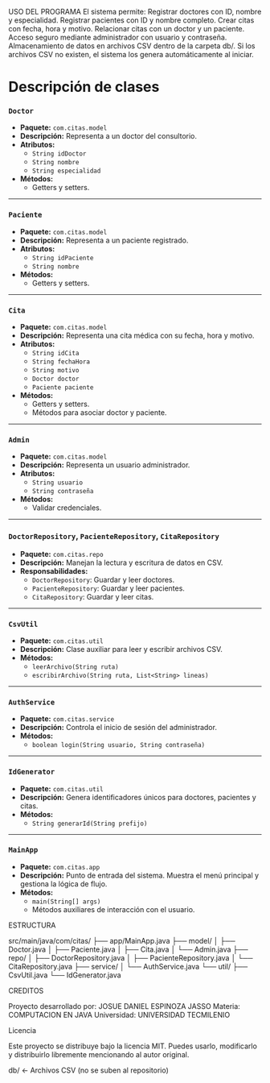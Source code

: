 USO DEL PROGRAMA
El sistema permite:
Registrar doctores con ID, nombre y especialidad.
Registrar pacientes con ID y nombre completo.
Crear citas con fecha, hora y motivo.
Relacionar citas con un doctor y un paciente.
Acceso seguro mediante administrador con usuario y contraseña.
Almacenamiento de datos en archivos CSV dentro de la carpeta db/.
Si los archivos CSV no existen, el sistema los genera automáticamente al iniciar.

# Descripción de clases

### `Doctor`
- **Paquete:** `com.citas.model`  
- **Descripción:** Representa a un doctor del consultorio.  
- **Atributos:**  
  - `String idDoctor`  
  - `String nombre`  
  - `String especialidad`  
- **Métodos:**  
  - Getters y setters.

---

###  `Paciente`
- **Paquete:** `com.citas.model`  
- **Descripción:** Representa a un paciente registrado.  
- **Atributos:**  
  - `String idPaciente`  
  - `String nombre`  
- **Métodos:**  
  - Getters y setters.

---

###  `Cita`
- **Paquete:** `com.citas.model`  
- **Descripción:** Representa una cita médica con su fecha, hora y motivo.  
- **Atributos:**  
  - `String idCita`  
  - `String fechaHora`  
  - `String motivo`  
  - `Doctor doctor`  
  - `Paciente paciente`  
- **Métodos:**  
  - Getters y setters.  
  - Métodos para asociar doctor y paciente.

---

###  `Admin`
- **Paquete:** `com.citas.model`  
- **Descripción:** Representa un usuario administrador.  
- **Atributos:**  
  - `String usuario`  
  - `String contraseña`  
- **Métodos:**  
  - Validar credenciales.

---

###  `DoctorRepository`, `PacienteRepository`, `CitaRepository`
- **Paquete:** `com.citas.repo`  
- **Descripción:** Manejan la lectura y escritura de datos en CSV.  
- **Responsabilidades:**  
  - `DoctorRepository`: Guardar y leer doctores.  
  - `PacienteRepository`: Guardar y leer pacientes.  
  - `CitaRepository`: Guardar y leer citas.

---

###  `CsvUtil`
- **Paquete:** `com.citas.util`  
- **Descripción:** Clase auxiliar para leer y escribir archivos CSV.  
- **Métodos:**  
  - `leerArchivo(String ruta)`  
  - `escribirArchivo(String ruta, List<String> lineas)`

---

###  `AuthService`
- **Paquete:** `com.citas.service`  
- **Descripción:** Controla el inicio de sesión del administrador.  
- **Métodos:**  
  - `boolean login(String usuario, String contraseña)`

---

###  `IdGenerator`
- **Paquete:** `com.citas.util`  
- **Descripción:** Genera identificadores únicos para doctores, pacientes y citas.  
- **Métodos:**  
  - `String generarId(String prefijo)`

---

###  `MainApp`
- **Paquete:** `com.citas.app`  
- **Descripción:** Punto de entrada del sistema. Muestra el menú principal y gestiona la lógica de flujo.  
- **Métodos:**  
  - `main(String[] args)`  
  - Métodos auxiliares de interacción con el usuario.

ESTRUCTURA

src/main/java/com/citas/
├── app/MainApp.java
├── model/
│   ├── Doctor.java
│   ├── Paciente.java
│   ├── Cita.java
│   └── Admin.java
├── repo/
│   ├── DoctorRepository.java
│   ├── PacienteRepository.java
│   └── CitaRepository.java
├── service/
│   └── AuthService.java
└── util/
    ├── CsvUtil.java
    └── IdGenerator.java


CREDITOS

Proyecto desarrollado por:
JOSUE DANIEL ESPINOZA JASSO
Materia: COMPUTACION EN JAVA
Universidad: UNIVERSIDAD TECMILENIO


Licencia

Este proyecto se distribuye bajo la licencia MIT.
Puedes usarlo, modificarlo y distribuirlo libremente mencionando al autor original.


db/  ← Archivos CSV (no se suben al repositorio)

